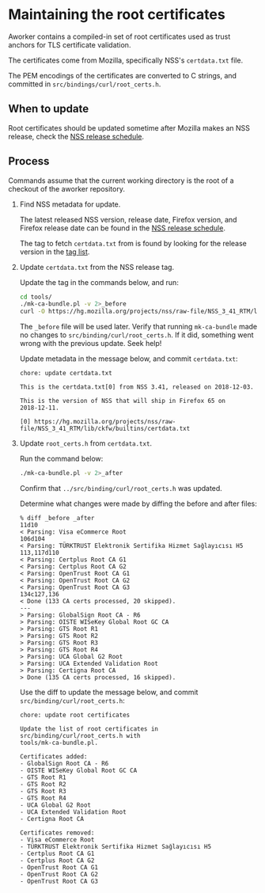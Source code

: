 # Maintaining the root certificates

Aworker contains a compiled-in set of root certificates used as trust anchors
for TLS certificate validation.

The certificates come from Mozilla, specifically NSS's `certdata.txt` file.

The PEM encodings of the certificates are converted to C strings, and committed
in `src/bindings/curl/root_certs.h`.

## When to update

Root certificates should be updated sometime after Mozilla makes an NSS release,
check the [NSS release schedule][].

## Process

Commands assume that the current working directory is the root of a checkout of
the aworker repository.

1. Find NSS metadata for update.

   The latest released NSS version, release date, Firefox version, and Firefox
   release date can be found in the [NSS release schedule][].

   The tag to fetch `certdata.txt` from is found by looking for the release
   version in the [tag list][].

2. Update `certdata.txt` from the NSS release tag.

   Update the tag in the commands below, and run:

   ```bash
   cd tools/
   ./mk-ca-bundle.pl -v 2>_before
   curl -O https://hg.mozilla.org/projects/nss/raw-file/NSS_3_41_RTM/lib/ckfw/builtins/certdata.txt
   ```

   The `_before` file will be used later. Verify that running `mk-ca-bundle`
   made no changes to `src/binding/curl/root_certs.h`. If it did, something went
   wrong with the previous update. Seek help!

   Update metadata in the message below, and commit `certdata.txt`:

   ```text
   chore: update certdata.txt

   This is the certdata.txt[0] from NSS 3.41, released on 2018-12-03.

   This is the version of NSS that will ship in Firefox 65 on
   2018-12-11.

   [0] https://hg.mozilla.org/projects/nss/raw-file/NSS_3_41_RTM/lib/ckfw/builtins/certdata.txt
   ```

3. Update `root_certs.h` from `certdata.txt`.

   Run the command below:

   ```bash
   ./mk-ca-bundle.pl -v 2>_after
   ```

   Confirm that `../src/binding/curl/root_certs.h` was updated.

   Determine what changes were made by diffing the before and after files:

   ```console
   % diff _before _after
   11d10
   < Parsing: Visa eCommerce Root
   106d104
   < Parsing: TÜRKTRUST Elektronik Sertifika Hizmet Sağlayıcısı H5
   113,117d110
   < Parsing: Certplus Root CA G1
   < Parsing: Certplus Root CA G2
   < Parsing: OpenTrust Root CA G1
   < Parsing: OpenTrust Root CA G2
   < Parsing: OpenTrust Root CA G3
   134c127,136
   < Done (133 CA certs processed, 20 skipped).
   ---
   > Parsing: GlobalSign Root CA - R6
   > Parsing: OISTE WISeKey Global Root GC CA
   > Parsing: GTS Root R1
   > Parsing: GTS Root R2
   > Parsing: GTS Root R3
   > Parsing: GTS Root R4
   > Parsing: UCA Global G2 Root
   > Parsing: UCA Extended Validation Root
   > Parsing: Certigna Root CA
   > Done (135 CA certs processed, 16 skipped).
   ```

   Use the diff to update the message below, and commit `src/binding/curl/root_certs.h`:

   ```text
   chore: update root certificates

   Update the list of root certificates in src/binding/curl/root_certs.h with
   tools/mk-ca-bundle.pl.

   Certificates added:
   - GlobalSign Root CA - R6
   - OISTE WISeKey Global Root GC CA
   - GTS Root R1
   - GTS Root R2
   - GTS Root R3
   - GTS Root R4
   - UCA Global G2 Root
   - UCA Extended Validation Root
   - Certigna Root CA

   Certificates removed:
   - Visa eCommerce Root
   - TÜRKTRUST Elektronik Sertifika Hizmet Sağlayıcısı H5
   - Certplus Root CA G1
   - Certplus Root CA G2
   - OpenTrust Root CA G1
   - OpenTrust Root CA G2
   - OpenTrust Root CA G3
   ```

[NSS release schedule]: https://wiki.mozilla.org/NSS:Release_Versions
[tag list]: https://hg.mozilla.org/projects/nss/tags
